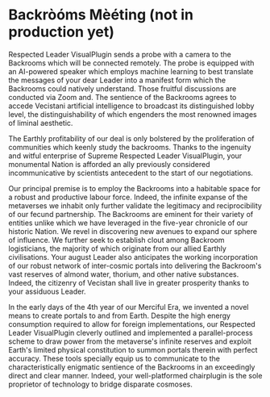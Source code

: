 # Backròóms Mèéting (not in production yet)

Respected Leader VisualPlugin sends a probe with a camera to the Backrooms which will be connected remotely. The probe is equipped with an AI-powered speaker which employs machine learning to best translate the messages of your dear Leader into a manifest form which the Backrooms could natively understand. Those fruitful discussions are conducted via Zoom and. The sentience of the Backrooms agrees to accede Vecistani artificial intelligence to broadcast its distinguished lobby level, the distinguishability of which engenders the most renowned images of liminal aesthetic.

The Earthly profitability of our deal is only bolstered by the proliferation of communities which keenly study the backrooms. Thanks to the ingenuity and witful enterprise of Supreme Respected Leader VisualPlugin, your monumental Nation is afforded an ally previously considered incommunicative by scientists antecedent to the start of our negotiations.

Our principal premise is to employ the Backrooms into a habitable space for a robust and productive labour force. Indeed, the infinite expanse of the metaverses we inhabit only further validate the legitimacy and reciprocibility of our fecund partnership. The Backrooms are eminent for their variety of entities unlike which we have leveraged in the five-year chronicle of our historic Nation. We revel in discovering new avenues to expand our sphere of influence. We further seek to establish clout among Backroom logisticians, the majority of which originate from our allied Earthly civilisations. Your august Leader also anticipates the working incorporation of our robust network of inter-cosmic portals into delivering the Backroom's vast reserves of almond water, thorium, and other native substances. Indeed, the citizenry of Vecistan shall live in greater prosperity thanks to your assiduous Leader.

In the early days of the 4th year of our Merciful Era, we invented a novel means to create portals to and from Earth. Despite the high energy consumption required to allow for foreign implementations, our Respected Leader VisualPlugin cleverly outlined and implemented a parallel-process scheme to draw power from the metaverse's infinite reserves and exploit Earth's limited physical constitution to summon portals therein with perfect accuracy. These tools specially equip us to communicate to the characteristically enigmatic sentience of the Backrooms in an exceedingly direct and clear manner. Indeed, your well-platformed chairplugin is the sole proprietor of technology to bridge disparate cosmoses.
